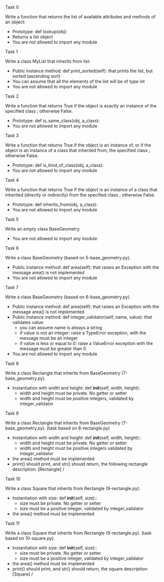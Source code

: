 Task 0

Write a function that returns the list of available attributes and methods of an object:
* Prototype: def lookup(obj):
* Returns a list object
* You are not allowed to import any module

Task 1

Write a class MyList that inherits from list:
* Public instance method: def print_sorted(self): that prints the list, but sorted (ascending sort)
* You can assume that all the elements of the list will be of type int
* You are not allowed to import any module

Task 2

Write a function that returns True if the object is exactly an instance of the specified class ; otherwise False.
* Prototype: def is_same_class(obj, a_class):
* You are not allowed to import any module

Task 3

Write a function that returns True if the object is an instance of, or if the object is an instance of a class that inherited from, the specified class ; otherwise False.
* Prototype: def is_kind_of_class(obj, a_class):
* You are not allowed to import any module

Task 4

Write a function that returns True if the object is an instance of a class that inherited (directly or indirectly) from the specified class ; otherwise False.
* Prototype: def inherits_from(obj, a_class):
* You are not allowed to import any module

Task 5

Write an empty class BaseGeometry.
* You are not allowed to import any module

Task 6

Write a class BaseGeometry (based on 5-base_geometry.py).
* Public instance method: def area(self): that raises an Exception with the message area() is not implemented
* You are not allowed to import any module

Task 7

Write a class BaseGeometry (based on 6-base_geometry.py).
* Public instance method: def area(self): that raises an Exception with the message area() is not implemented
* Public instance method: def integer_validator(self, name, value): that validates value:
  - you can assume name is always a string
  - if value is not an integer: raise a TypeError exception, with the message <name> must be an integer
  - if value is less or equal to 0: raise a ValueError exception with the message <name> must be greater than 0
* You are not allowed to import any module

Task 8
  
Write a class Rectangle that inherits from BaseGeometry (7-base_geometry.py).
* Instantiation with width and height: def __init__(self, width, height):
  - width and height must be private. No getter or setter
  - width and height must be positive integers, validated by integer_validator

Task 9

Write a class Rectangle that inherits from BaseGeometry (7-base_geometry.py). (task based on 8-rectangle.py)
* Instantiation with width and height: def __init__(self, width, height)::
  - width and height must be private. No getter or setter
  - width and height must be positive integers validated by integer_validator
* the area() method must be implemented
* print() should print, and str() should return, the following rectangle description: [Rectangle] <width>/<height>

Task 10

Write a class Square that inherits from Rectangle (9-rectangle.py):
* Instantiation with size: def __init__(self, size)::
  - size must be private. No getter or setter
  - size must be a positive integer, validated by integer_validator
* the area() method must be implemented

Task 11
  
Write a class Square that inherits from Rectangle (9-rectangle.py). (task based on 10-square.py).
* Instantiation with size: def __init__(self, size)::
  - size must be private. No getter or setter
  - size must be a positive integer, validated by integer_validator
* the area() method must be implemented
* print() should print, and str() should return, the square description: [Square] <width>/<height>

